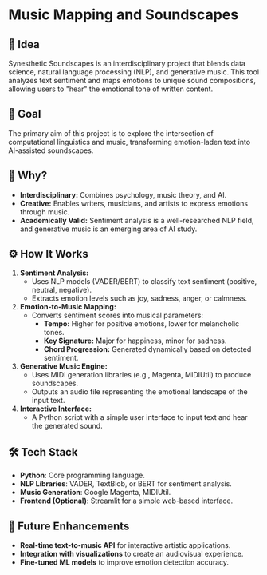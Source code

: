 # Music Mapping and Soundscapes 

## 🧠 Idea
Synesthetic Soundscapes is an interdisciplinary project that blends data science, natural language processing (NLP), and generative music. This tool analyzes text sentiment and maps emotions to unique sound compositions, allowing users to "hear" the emotional tone of written content.

## 🎯 Goal
The primary aim of this project is to explore the intersection of computational linguistics and music, transforming emotion-laden text into AI-assisted soundscapes.

## 📍 Why?
- **Interdisciplinary:** Combines psychology, music theory, and AI.
- **Creative:** Enables writers, musicians, and artists to express emotions through music.
- **Academically Valid:** Sentiment analysis is a well-researched NLP field, and generative music is an emerging area of AI study.

## ⚙️ How It Works
1. **Sentiment Analysis:**
   - Uses NLP models (VADER/BERT) to classify text sentiment (positive, neutral, negative).
   - Extracts emotion levels such as joy, sadness, anger, or calmness.
2. **Emotion-to-Music Mapping:**
   - Converts sentiment scores into musical parameters:
     - **Tempo:** Higher for positive emotions, lower for melancholic tones.
     - **Key Signature:** Major for happiness, minor for sadness.
     - **Chord Progression:** Generated dynamically based on detected sentiment.
3. **Generative Music Engine:**
   - Uses MIDI generation libraries (e.g., Magenta, MIDIUtil) to produce soundscapes.
   - Outputs an audio file representing the emotional landscape of the input text.
4. **Interactive Interface:**
   - A Python script with a simple user interface to input text and hear the generated sound.

## 🛠️ Tech Stack
- **Python**: Core programming language.
- **NLP Libraries**: VADER, TextBlob, or BERT for sentiment analysis.
- **Music Generation**: Google Magenta, MIDIUtil.
- **Frontend (Optional)**: Streamlit for a simple web-based interface.

## 🚀 Future Enhancements
- **Real-time text-to-music API** for interactive artistic applications.
- **Integration with visualizations** to create an audiovisual experience.
- **Fine-tuned ML models** to improve emotion detection accuracy.

